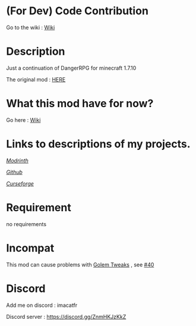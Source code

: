 # (For Dev) Code Contribution 

Go to the wiki : [Wiki](https://github.com/quentin452/DangerRPG-Continuation/wiki)

# Description

Just a continuation of DangerRPG for minecraft 1.7.10

The original mod : [HERE](https://legacy.curseforge.com/minecraft/mc-mods/dangerrpg)

# What this mod have for now?

Go here : [Wiki](https://github.com/quentin452/DangerRPG-Continuation/wiki)

# Links to descriptions of my projects.

[*Modrinth*](https://modrinth.com/mod/dangerrpg-continuation)

[*Github*](https://github.com/quentin452/DangerRPG-Continuation)

[*Curseforge*](https://legacy.curseforge.com/minecraft/mc-mods/dangerrpg-continuation)

# Requirement

no requirements

# Incompat

This mod can cause problems with [Golem Tweaks](https://www.curseforge.com/minecraft/mc-mods/golem-tweaks) , see [#40](https://github.com/quentin452/DangerRPG-Continuation/issues/40) 

# Discord

Add me on discord : imacatfr

Discord server : https://discord.gg/ZnmHKJzKkZ


